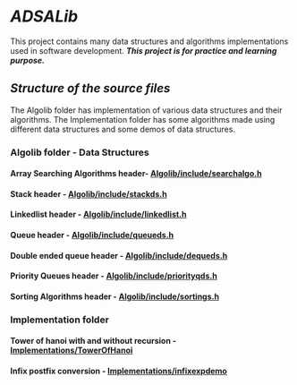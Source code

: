 # ***ADSALib***

This project contains many data structures and algorithms implementations used in software development.
***This project is for practice and learning purpose.***

## ***Structure of the source files***

The Algolib folder has implementation of various data structures and their algorithms. The Implementation folder has some algorithms made using different data structures and some demos of data structures.

### **Algolib folder - Data Structures**

#### Array Searching Algorithms header- [Algolib/include/searchalgo.h](Algolib/include/searchalgo.h)

#### Stack header - [Algolib/include/stackds.h](Algolib/include/stackds.h)

#### Linkedlist header - [Algolib/include/linkedlist.h](Algolib/include/linkedlist.h)

#### Queue header - [Algolib/include/queueds.h](Algoblib/include/queueds.h)

#### Double ended queue header - [Algolib/include/dequeds.h](Algolib/include/dequeds.h)

#### Priority Queues header - [Algolib/include/priorityqds.h](Algolib/include/priorityqds.h)

#### Sorting Algorithms header - [Algolib/include/sortings.h](Algolib/include/sortings.h)

### **Implementation folder**

#### Tower of hanoi with and without recursion - [Implementations/TowerOfHanoi](Implementations/TowerOfHanoi)

#### Infix postfix conversion - [Implementations/infixexpdemo](Implementations/infixexpdemo)

